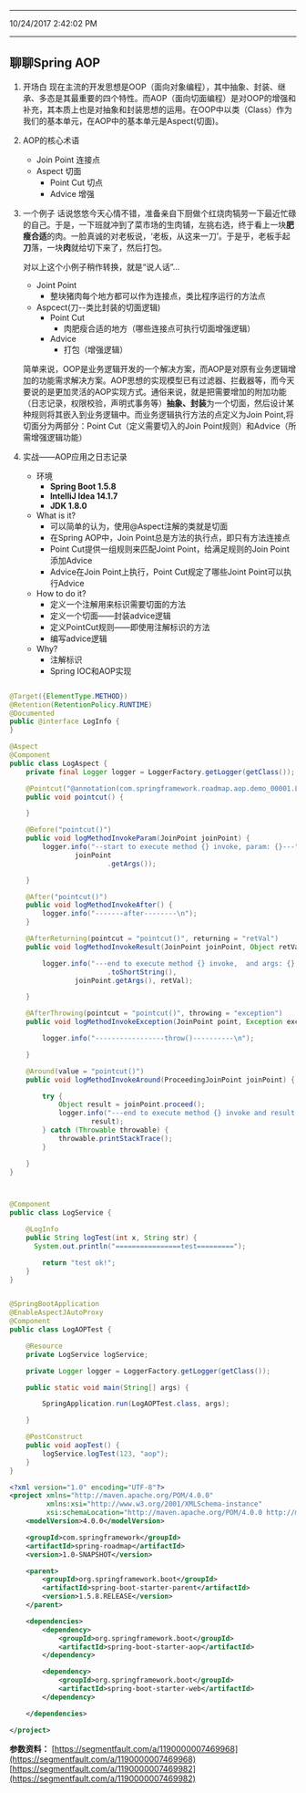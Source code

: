 ----------
10/24/2017 2:42:02 PM 

----------

## 聊聊Spring AOP ##

1. 开场白
	现在主流的开发思想是OOP（面向对象编程），其中抽象、封装、继承、多态是其最重要的四个特性。而AOP（面向切面编程）是对OOP的增强和补充，其本质上也是对抽象和封装思想的运用。在OOP中以类（Class）作为我们的基本单元，在AOP中的基本单元是Aspect(切面)。

2. AOP的核心术语
	- Join Point 连接点
	- Aspect 切面
		- Point Cut 切点
		- Advice  增强

3. 一个例子
	话说悠悠今天心情不错，准备亲自下厨做个红烧肉犒劳一下最近忙碌的自己。于是，一下班就冲到了菜市场的生肉铺，左挑右选，终于看上一块**肥瘦合适**的肉。一脸真诚的对老板说，‘老板，从这来一刀’。于是乎，老板手起**刀**落，一块**肉**就给切下来了，然后打包。

	对以上这个小例子稍作转换，就是“说人话”...
	- Joint Point
		- 整块猪肉每个地方都可以作为连接点，类比程序运行的方法点
	- Aspcect(刀--类比封装的切面逻辑)
		- Point Cut
			- 肉肥瘦合适的地方（哪些连接点可执行切面增强逻辑）
		- Advice
			- 打包（增强逻辑）

	简单来说，OOP是业务逻辑开发的一个解决方案，而AOP是对原有业务逻辑增加的功能需求解决方案。AOP思想的实现模型已有过滤器、拦截器等，而今天要说的是更加灵活的AOP实现方式。通俗来说，就是把需要增加的附加功能（日志记录，权限校验，声明式事务等）**抽象、封装**为一个切面，然后设计某种规则将其嵌入到业务逻辑中。而业务逻辑执行方法的点定义为Join Point,将切面分为两部分：Point Cut（定义需要切入的Join Point规则）和Advice（所需增强逻辑功能）

4. 实战——AOP应用之日志记录
	- 环境
		- **Spring Boot 1.5.8**
		- **IntelliJ Idea 14.1.7**
		- **JDK 1.8.0**
	- What is it?
		- 可以简单的认为，使用@Aspect注解的类就是切面
		- 在Spring AOP中，Join Point总是方法的执行点，即只有方法连接点
		- Point Cut提供一组规则来匹配Joint Point，给满足规则的Join Point 添加Advice
		- Advice在Join Point上执行，Point Cut规定了哪些Joint Point可以执行Advice
	- How to do it?
		- 定义一个注解用来标识需要切面的方法
		- 定义一个切面——封装advice逻辑
		- 定义PointCut规则——即使用注解标识的方法
		- 编写advice逻辑
	- Why?
		- 注解标识
		- Spring IOC和AOP实现

```java

@Target({ElementType.METHOD})
@Retention(RetentionPolicy.RUNTIME)
@Documented
public @interface LogInfo {
}

```

```java
@Aspect 
@Component
public class LogAspect {
    private final Logger logger = LoggerFactory.getLogger(getClass());

    @Pointcut("@annotation(com.springframework.roadmap.aop.demo_00001.LogInfo)")
    public void pointcut() {

    }

    @Before("pointcut()")
    public void logMethodInvokeParam(JoinPoint joinPoint) {
        logger.info("--start to execute method {} invoke, param: {}---", joinPoint.getSignature().toShortString(),
                joinPoint
                        .getArgs());

    }

    @After("pointcut()")
    public void logMethodInvokeAfter() {
        logger.info("-------after--------\n");
    }

    @AfterReturning(pointcut = "pointcut()", returning = "retVal")
    public void logMethodInvokeResult(JoinPoint joinPoint, Object retVal) {

        logger.info("---end to execute method {} invoke,  and args: {}, result:{}---", joinPoint.getSignature()
                        .toShortString(),
                joinPoint.getArgs(), retVal);

    }

    @AfterThrowing(pointcut = "pointcut()", throwing = "exception")
    public void logMethodInvokeException(JoinPoint point, Exception exception) {

        logger.info("-----------------throw()----------\n");

    }

    @Around(value = "pointcut()")
    public void logMethodInvokeAround(ProceedingJoinPoint joinPoint) {

        try {
            Object result = joinPoint.proceed();
            logger.info("---end to execute method {} invoke and result:{}",joinPoint.getSignature().toLongString(),
                    result);
        } catch (Throwable throwable) {
            throwable.printStackTrace();
        }

    }
}



```

```java

@Component
public class LogService {

    @LogInfo
    public String logTest(int x, String str) {
      System.out.println("================test=========");

        return "test ok!";
    }
}

```


```java

@SpringBootApplication
@EnableAspectJAutoProxy
@Component
public class LogAOPTest {

    @Resource
    private LogService logService;

    private Logger logger = LoggerFactory.getLogger(getClass());

    public static void main(String[] args) {

        SpringApplication.run(LogAOPTest.class, args);

    }

    @PostConstruct
    public void aopTest() {
        logService.logTest(123, "aop");
    }
}
```


```xml
<?xml version="1.0" encoding="UTF-8"?>
<project xmlns="http://maven.apache.org/POM/4.0.0"
         xmlns:xsi="http://www.w3.org/2001/XMLSchema-instance"
         xsi:schemaLocation="http://maven.apache.org/POM/4.0.0 http://maven.apache.org/xsd/maven-4.0.0.xsd">
    <modelVersion>4.0.0</modelVersion>

    <groupId>com.springframework</groupId>
    <artifactId>spring-roadmap</artifactId>
    <version>1.0-SNAPSHOT</version>

    <parent>
        <groupId>org.springframework.boot</groupId>
        <artifactId>spring-boot-starter-parent</artifactId>
        <version>1.5.8.RELEASE</version>
    </parent>

    <dependencies>
        <dependency>
            <groupId>org.springframework.boot</groupId>
            <artifactId>spring-boot-starter-aop</artifactId>
        </dependency>

        <dependency>
            <groupId>org.springframework.boot</groupId>
            <artifactId>spring-boot-starter-web</artifactId>
        </dependency>

    </dependencies>

</project>
```

**参数资料：**
[https://segmentfault.com/a/1190000007469968](https://segmentfault.com/a/1190000007469968)
[https://segmentfault.com/a/1190000007469982](https://segmentfault.com/a/1190000007469982)



	